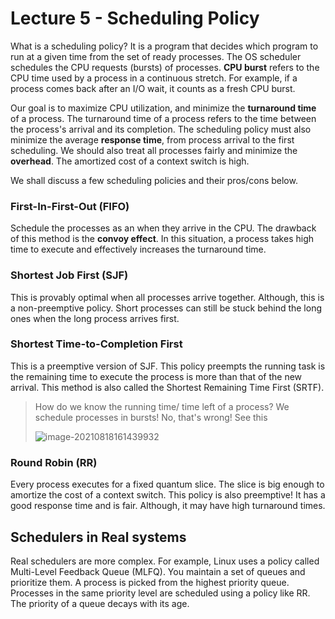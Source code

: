 # Lecture 5 - Scheduling Policy

What is a scheduling policy? It is a program that decides which program to run at a given time from the set of ready processes. The OS scheduler schedules the CPU requests (bursts) of processes. **CPU burst** refers to the CPU time used by a process in a continuous stretch. For example, if a process comes back after an I/O wait, it counts as a fresh CPU burst.

Our goal is to maximize CPU utilization, and minimize the **turnaround time** of a process. The turnaround time of a process refers to the time between the process's arrival and its completion. The scheduling policy must also minimize the average **response time**, from process arrival to the first scheduling. We should also treat all processes fairly and minimize the **overhead**. The amortized cost of a context switch is high.

We shall discuss a few scheduling policies and their pros/cons below.

### First-In-First-Out (FIFO)

Schedule the processes as an when they arrive in the CPU. The drawback of this method is the **convoy effect**. In this situation, a process takes high time to execute and effectively increases the turnaround time.

### Shortest Job First (SJF)

This is provably optimal when all processes arrive together. Although, this is a non-preemptive policy.  Short processes can still be stuck behind the long ones when the long process arrives first.

### Shortest Time-to-Completion First

This is a preemptive version of SJF. This policy preempts the running task is the remaining time to execute the process is more than that of the new arrival. This method is also called the Shortest Remaining Time First (SRTF).

> How do we know the running time/ time left of a process? We schedule processes in bursts! No, that's wrong! See this
>
> ![image-20210818161439932](/home/sudhansh/.config/Typora/typora-user-images/image-20210818161439932.png)

### Round Robin (RR)

Every process executes for a fixed quantum slice. The slice is big enough to amortize the cost of a context switch. This policy is also preemptive! It has a good response time and is fair. Although, it may have high turnaround times.

## Schedulers in Real systems

Real schedulers are more complex. For example, Linux uses a policy called Multi-Level Feedback Queue (MLFQ). You maintain a set of queues and prioritize them. A process is picked from the highest priority queue.  Processes in the same priority level are scheduled using a policy like RR. The priority of a queue decays with its age.

